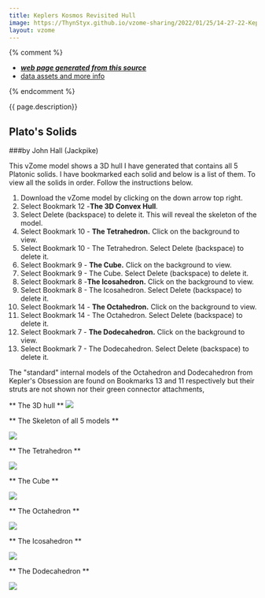 ```yaml
---
title: Keplers Kosmos Revisited Hull
image: https://ThynStyx.github.io/vzome-sharing/2022/01/25/14-27-22-Keplers-Kosmos-Revisited-Hull-Coloured/Keplers-Kosmos-Revisited-Hull-Coloured.png
layout: vzome
---
```


{% comment %}
 - [***web page generated from this source***][post]
 - [data assets and more info][github]

[post]: <https://ThynStyx.github.io/vzome-sharing/2022/01/25/Keplers-Kosmos-Revisited-Hull-Coloured-14-27-22.html>
[github]: <https://github.com/ThynStyx/vzome-sharing/tree/main/2022/01/25/14-27-22-Keplers-Kosmos-Revisited-Hull-Coloured/>
{% endcomment %}

{{ page.description}}

## Plato's Solids
###by John Hall (Jackpike)

This vZome model shows a 3D hull I have generated that contains all 5 Platonic solids.
I have bookmarked each solid and below is a list of them.
To view all the solids in order.  Follow the instructions below.

1.  Download the vZome model by clicking on the down arrow top right.
2.  Select Bookmark 12 -**The 3D Convex Hull**.  
3.  Select Delete (backspace) to delete it. This will  reveal the skeleton of the model.
4.  Select Bookmark 10 - **The Tetrahedron.** Click on the background to view.
5.  Select Bookmark 10 - The Tetrahedron.  Select Delete (backspace) to delete it.
6.  Select Bookmark 9 - **The Cube.** Click on the background to view.
7.  Select Bookmark 9 - The Cube.  Select Delete (backspace) to delete it.
8.  Select Bookmark 8 -**The Icosahedron.**  Click on the background to view.
9.  Select Bookmark 8 - The Icosahedron.  Select Delete (backspace) to delete it.
10.  Select Bookmark 14 - **The Octahedron.** Click on the background to view.
11.  Select Bookmark 14 - The Octahedron.  Select Delete (backspace) to delete it.
12.  Select Bookmark 7 - **The Dodecahedron.** Click on the background to view.
13.  Select Bookmark 7 - The Dodecahedron.  Select Delete (backspace) to delete it.

The "standard"  internal models of the Octahedron and Dodecahedron from Kepler's Obsession are found on Bookmarks 13 and 11 respectively but their struts are not shown nor their green connector attachments, 

** The 3D hull **
<vzome-viewer style="width: 100%; height: 65vh;"
       src="https://ThynStyx.github.io/vzome-sharing/2022/01/25/14-27-22-Keplers-Kosmos-Revisited-Hull-Coloured/Keplers-Kosmos-Revisited-Hull-Coloured.vZome" >
  <img src="https://ThynStyx.github.io/vzome-sharing/2022/01/25/14-27-22-Keplers-Kosmos-Revisited-Hull-Coloured/Keplers-Kosmos-Revisited-Hull-Coloured.png" />
</vzome-viewer>

** The Skeleton of all 5 models **

<vzome-viewer style="width: 100%; height: 65vh;"
       src="https://ThynStyx.github.io/vzome-sharing/2022/01/25/22-17-41-Keplers-Kosmos-Skeleton/Keplers-Kosmos-Skeleton.vZome" >
  <img src="https://ThynStyx.github.io/vzome-sharing/2022/01/25/22-17-41-Keplers-Kosmos-Skeleton/Keplers-Kosmos-Skeleton.png" />
</vzome-viewer>

** The Tetrahedron **

<vzome-viewer style="width: 100%; height: 65vh;"
       src="https://ThynStyx.github.io/vzome-sharing/2022/01/25/21-59-33-Keplers-Kosmos-Tetrahedron/Keplers-Kosmos-Tetrahedron.vZome" >
  <img src="https://ThynStyx.github.io/vzome-sharing/2022/01/25/21-59-33-Keplers-Kosmos-Tetrahedron/Keplers-Kosmos-Tetrahedron.png" />
</vzome-viewer>

** The Cube **

<vzome-viewer style="width: 100%; height: 65vh;"
       src="https://ThynStyx.github.io/vzome-sharing/2022/01/25/22-01-25-Keplers-Kosmos-Cube/Keplers-Kosmos-Cube.vZome" >
  <img src="https://ThynStyx.github.io/vzome-sharing/2022/01/25/22-01-25-Keplers-Kosmos-Cube/Keplers-Kosmos-Cube.png" />
</vzome-viewer>

** The Octahedron **

<vzome-viewer style="width: 100%; height: 65vh;"
       src="https://ThynStyx.github.io/vzome-sharing/2022/01/25/22-04-28-Keplers-Kosmos-Octahedron/Keplers-Kosmos-Octahedron.vZome" >
  <img src="https://ThynStyx.github.io/vzome-sharing/2022/01/25/22-04-28-Keplers-Kosmos-Octahedron/Keplers-Kosmos-Octahedron.png" />
</vzome-viewer>

** The Icosahedron **

<vzome-viewer style="width: 100%; height: 65vh;"
       src="https://ThynStyx.github.io/vzome-sharing/2022/01/25/22-03-07-Keplers-Kosmos-Icosahedron/Keplers-Kosmos-Icosahedron.vZome" >
  <img src="https://ThynStyx.github.io/vzome-sharing/2022/01/25/22-03-07-Keplers-Kosmos-Icosahedron/Keplers-Kosmos-Icosahedron.png" />
</vzome-viewer>

** The Dodecahedron **

<vzome-viewer style="width: 100%; height: 65vh;"
       src="https://ThynStyx.github.io/vzome-sharing/2022/01/25/22-06-37-Keplers-Kosmos-Dodecahedron/Keplers-Kosmos-Dodecahedron.vZome" >
  <img src="https://ThynStyx.github.io/vzome-sharing/2022/01/25/22-06-37-Keplers-Kosmos-Dodecahedron/Keplers-Kosmos-Dodecahedron.png" />
</vzome-viewer>

